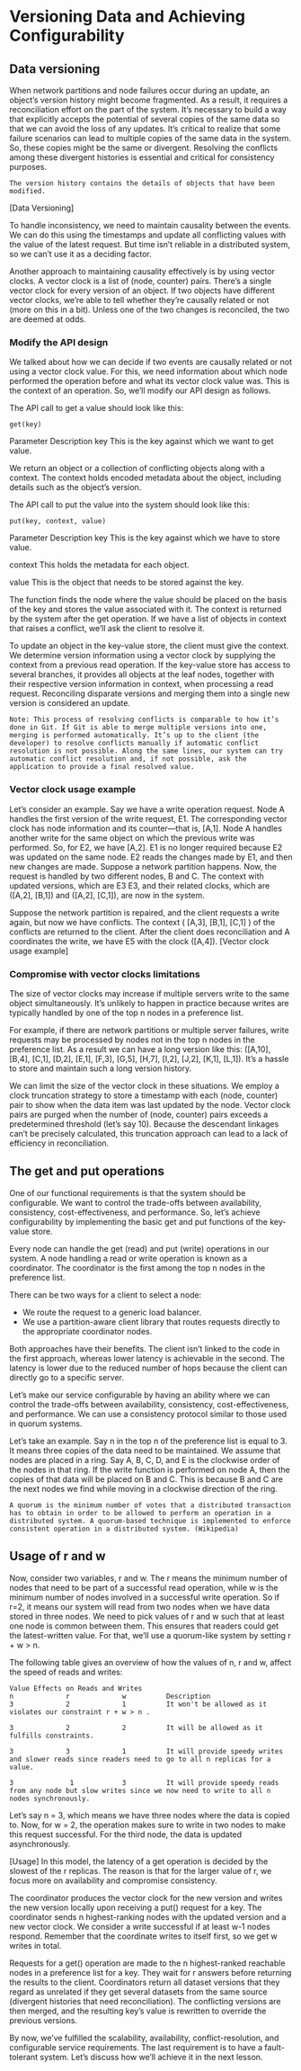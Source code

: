 # Versioning Data and Achieving Configurability
## Data versioning
When network partitions and node failures occur during an update, an object’s version history might become fragmented. As a result, it requires a reconciliation effort on the part of the system. It’s necessary to build a way that explicitly accepts the potential of several copies of the same data so that we can avoid the loss of any updates. It’s critical to realize that some failure scenarios can lead to multiple copies of the same data in the system. So, these copies might be the same or divergent. Resolving the conflicts among these divergent histories is essential and critical for consistency purposes.
```
The version history contains the details of objects that have been modified.
```
[Data Versioning]

To handle inconsistency, we need to maintain causality between the events. We can do this using the timestamps and update all conflicting values with the value of the latest request. But time isn’t reliable in a distributed system, so we can’t use it as a deciding factor.

Another approach to maintaining causality effectively is by using vector clocks. A vector clock is a list of (node, counter) pairs. There’s a single vector clock for every version of an object. If two objects have different vector clocks, we’re able to tell whether they’re causally related or not (more on this in a bit). Unless one of the two changes is reconciled, the two are deemed at odds.

### Modify the API design
We talked about how we can decide if two events are causally related or not using a vector clock value. For this, we need information about which node performed the operation before and what its vector clock value was. This is the context of an operation. So, we’ll modify our API design as follows.

The API call to get a value should look like this:
```
get(key)
```
Parameter    Description
key          This is the key against which we want to get value.

We return an object or a collection of conflicting objects along with a context. The context holds encoded metadata about the object, including details such as the object’s version.

The API call to put the value into the system should look like this:
```
put(key, context, value)
```

Parameter       Description
key             This is the key against which we have to store value.

context         This holds the metadata for each object.

value           This is the object that needs to be stored against the key.

The function finds the node where the value should be placed on the basis of the key and stores the value associated with it. The context is returned by the system after the get operation. If we have a list of objects in context that raises a conflict, we’ll ask the client to resolve it.

To update an object in the key-value store, the client must give the context. We determine version information using a vector clock by supplying the context from a previous read operation. If the key-value store has access to several branches, it provides all objects at the leaf nodes, together with their respective version information in context, when processing a read request. Reconciling disparate versions and merging them into a single new version is considered an update.
```
Note: This process of resolving conflicts is comparable to how it’s done in Git. If Git is able to merge multiple versions into one, merging is performed automatically. It’s up to the client (the developer) to resolve conflicts manually if automatic conflict resolution is not possible. Along the same lines, our system can try automatic conflict resolution and, if not possible, ask the application to provide a final resolved value.
```

### Vector clock usage example
Let’s consider an example. Say we have a write operation request. Node A handles the first version of the write request, E1. The corresponding vector clock has node information and its counter—that is, [A,1]. Node A handles another write for the same object on which the previous write was performed. So, for E2, we have [A,2]. E1 is no longer required because E2 was updated on the same node. E2 reads the changes made by E1, and then new changes are made. Suppose a network partition happens. Now, the request is handled by two different nodes, B and C. The context with updated versions, which are E3
E3, and their related clocks, which are ([A,2], [B,1]) and ([A,2], [C,1]), are now in the system.

Suppose the network partition is repaired, and the client requests a write again, but now we have conflicts. The context ( [A,3], [B,1], [C,1] ) of the conflicts are returned to the client. After the client does reconciliation and A coordinates the write, we have E5 with the clock ([A,4]).
[Vector clock usage example]

### Compromise with vector clocks limitations
The size of vector clocks may increase if multiple servers write to the same object simultaneously. It’s unlikely to happen in practice because writes are typically handled by one of the top n nodes in a preference list.

For example, if there are network partitions or multiple server failures, write requests may be processed by nodes not in the top n nodes in the preference list. As a result we can have a long version like this: ([A,10], [B,4], [C,1], [D,2], [E,1], [F,3], [G,5], [H,7], [I,2], [J,2], [K,1], [L,1]). It’s a hassle to store and maintain such a long version history.

We can limit the size of the vector clock in these situations. We employ a clock truncation strategy to store a timestamp with each (node, counter) pair to show when the data item was last updated by the node. Vector clock pairs are purged when the number of (node, counter) pairs exceeds a predetermined threshold (let’s say 10). Because the descendant linkages can’t be precisely calculated, this truncation approach can lead to a lack of efficiency in reconciliation.

## The get and put operations
One of our functional requirements is that the system should be configurable. We want to control the trade-offs between availability, consistency, cost-effectiveness, and performance. So, let’s achieve configurability by implementing the basic get and put functions of the key-value store.

Every node can handle the get (read) and put (write) operations in our system. A node handling a read or write operation is known as a coordinator. The coordinator is the first among the top n nodes in the preference list.

There can be two ways for a client to select a node:
- We route the request to a generic load balancer.
- We use a partition-aware client library that routes requests directly to the appropriate coordinator nodes.

Both approaches have their benefits. The client isn’t linked to the code in the first approach, whereas lower latency is achievable in the second. The latency is lower due to the reduced number of hops because the client can directly go to a specific server.

Let’s make our service configurable by having an ability where we can control the trade-offs between availability, consistency, cost-effectiveness, and performance. We can use a consistency protocol similar to those used in quorum systems.

Let’s take an example. Say n in the top n of the preference list is equal to 3. It means three copies of the data need to be maintained. We assume that nodes are placed in a ring. Say A, B, C, D, and E is the clockwise order of the nodes in that ring. If the write function is performed on node A, then the copies of that data will be placed on B and C. This is because B and C are the next nodes we find while moving in a clockwise direction of the ring.

```
A quorum is the minimum number of votes that a distributed transaction has to obtain in order to be allowed to perform an operation in a distributed system. A quorum-based technique is implemented to enforce consistent operation in a distributed system. (Wikipedia)
```


## Usage of r and w
Now, consider two variables, r and w. The r means the minimum number of nodes that need to be part of a successful read operation, while w is the minimum number of nodes involved in a successful write operation. So if r=2, it means our system will read from two nodes when we have data stored in three nodes. We need to pick values of r and w such that at least one node is common between them. This ensures that readers could get the latest-written value. For that, we’ll use a quorum-like system by setting r + w > n.

The following table gives an overview of how the values of n, r and w,  affect the speed of reads and writes:

```
Value Effects on Reads and Writes
n             r             w          Description
3             2             1          It won't be allowed as it violates our constraint r + w > n .

3             2             2          It will be allowed as it fulfills constraints.

3             3             1          It will provide speedy writes and slower reads since readers need to go to all n replicas for a value. 

3              1            3          It will provide speedy reads from any node but slow writes since we now need to write to all n nodes synchronously.

```
Let’s say n = 3, which means we have three nodes where the data is copied to. Now, for w = 2, the operation makes sure to write in two nodes to make this request successful. For the third node, the data is updated asynchronously.

[Usage]
In this model, the latency of a get operation is decided by the slowest of the r replicas. The reason is that for the larger value of r, we focus more on availability and compromise consistency.

The coordinator produces the vector clock for the new version and writes the new version locally upon receiving a put() request for a key. The coordinator sends n highest-ranking nodes with the updated version and a new vector clock. We consider a write successful if at least w-1 nodes respond. Remember that the coordinate writes to itself first, so we get w writes in total.

Requests for a get() operation are made to the n highest-ranked reachable nodes in a preference list for a key. They wait for r answers before returning the results to the client. Coordinators return all dataset versions that they regard as unrelated if they get several datasets from the same source (divergent histories that need reconciliation). The conflicting versions are then merged, and the resulting key’s value is rewritten to override the previous versions.

By now, we’ve fulfilled the scalability, availability, conflict-resolution, and configurable service requirements. The last requirement is to have a fault-tolerant system. Let’s discuss how we’ll achieve it in the next lesson.
